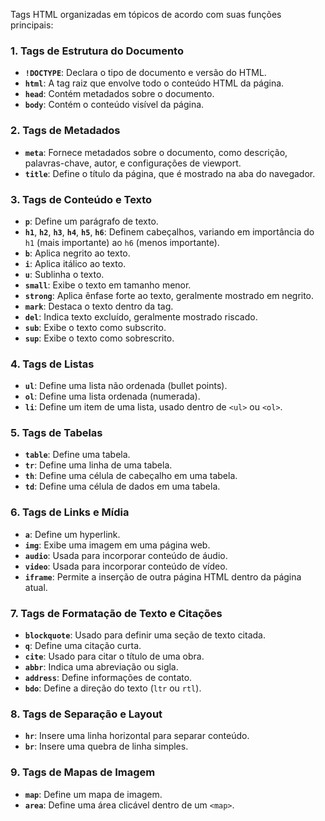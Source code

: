 Tags HTML organizadas em tópicos de acordo com suas funções principais:

### 1. **Tags de Estrutura do Documento**
   - **`!DOCTYPE`**: Declara o tipo de documento e versão do HTML.
   - **`html`**: A tag raiz que envolve todo o conteúdo HTML da página.
   - **`head`**: Contém metadados sobre o documento.
   - **`body`**: Contém o conteúdo visível da página.

### 2. **Tags de Metadados**
   - **`meta`**: Fornece metadados sobre o documento, como descrição, palavras-chave, autor, e configurações de viewport.
   - **`title`**: Define o título da página, que é mostrado na aba do navegador.

### 3. **Tags de Conteúdo e Texto**
   - **`p`**: Define um parágrafo de texto.
   - **`h1`**, **`h2`**, **`h3`**, **`h4`**, **`h5`**, **`h6`**: Definem cabeçalhos, variando em importância do `h1` (mais importante) ao `h6` (menos importante).
   - **`b`**: Aplica negrito ao texto.
   - **`i`**: Aplica itálico ao texto.
   - **`u`**: Sublinha o texto.
   - **`small`**: Exibe o texto em tamanho menor.
   - **`strong`**: Aplica ênfase forte ao texto, geralmente mostrado em negrito.
   - **`mark`**: Destaca o texto dentro da tag.
   - **`del`**: Indica texto excluído, geralmente mostrado riscado.
   - **`sub`**: Exibe o texto como subscrito.
   - **`sup`**: Exibe o texto como sobrescrito.

### 4. **Tags de Listas**
   - **`ul`**: Define uma lista não ordenada (bullet points).
   - **`ol`**: Define uma lista ordenada (numerada).
   - **`li`**: Define um item de uma lista, usado dentro de `<ul>` ou `<ol>`.

### 5. **Tags de Tabelas**
   - **`table`**: Define uma tabela.
   - **`tr`**: Define uma linha de uma tabela.
   - **`th`**: Define uma célula de cabeçalho em uma tabela.
   - **`td`**: Define uma célula de dados em uma tabela.

### 6. **Tags de Links e Mídia**
   - **`a`**: Define um hyperlink.
   - **`img`**: Exibe uma imagem em uma página web.
   - **`audio`**: Usada para incorporar conteúdo de áudio.
   - **`video`**: Usada para incorporar conteúdo de vídeo.
   - **`iframe`**: Permite a inserção de outra página HTML dentro da página atual.

### 7. **Tags de Formatação de Texto e Citações**
   - **`blockquote`**: Usado para definir uma seção de texto citada.
   - **`q`**: Define uma citação curta.
   - **`cite`**: Usado para citar o título de uma obra.
   - **`abbr`**: Indica uma abreviação ou sigla.
   - **`address`**: Define informações de contato.
   - **`bdo`**: Define a direção do texto (`ltr` ou `rtl`).

### 8. **Tags de Separação e Layout**
   - **`hr`**: Insere uma linha horizontal para separar conteúdo.
   - **`br`**: Insere uma quebra de linha simples.

### 9. **Tags de Mapas de Imagem**
   - **`map`**: Define um mapa de imagem.
   - **`area`**: Define uma área clicável dentro de um `<map>`.
